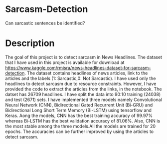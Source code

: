 # Sarcasm-Detection
Can sarcastic sentences be identified?
# Description
The goal of this project is to detect sarcasm in News Headlines. The dataset that I have used in this project is available for download at  https://www.kaggle.com/rmisra/news-headlines-dataset-for-sarcasm-detection. The dataset contains headlines of news articles, link to the articles and the labels (1: Sarcastic,0: Not Sarcastic). I have used only the headlines to detect sarcasm due to resource constraints. However, I have provided the code to extract the articles from the links, in the notebook. The datset has 26709 headlines. I have split the data into 90:10 training (24038) and test (2671) sets. I have implemented three models namely Convolutional Neural Network (CNN), Bidirectional Gated Recurrent Unit (Bi-GRU) and Bidirectional Long Short Term Memory (Bi-LSTM) using tensorflow and Keras. Aong the models, CNN has the best training accuracy of 99.97% whereas Bi-LSTM has the best validation accuracy of 81.06%. Also, CNN is the most stable among the three models.All the models are trained for 20 epochs.
The accuracies can be further improved by using the articles to detect sarcasm.
